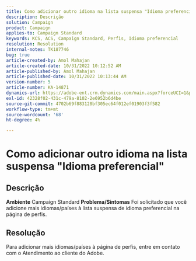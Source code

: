```yaml
---
title: Como adicionar outro idioma na lista suspensa "Idioma preferencial"
description: Descrição
solution: Campaign
product: Campaign
applies-to: Campaign Standard
keywords: KCS, ACS, Campaign Standard, Perfis, Idioma preferencial
resolution: Resolution
internal-notes: TK187746
bug: true
article-created-by: Amol Mahajan
article-created-date: 10/31/2022 10:12:52 AM
article-published-by: Amol Mahajan
article-published-date: 10/31/2022 10:13:44 AM
version-number: 5
article-number: KA-14871
dynamics-url: https://adobe-ent.crm.dynamics.com/main.aspx?forceUCI=1&pagetype=entityrecord&etn=knowledgearticle&id=bb163392-0459-ed11-9561-6045bd006079
exl-id: 42328f02-431c-479a-8102-2e6952b6d4be
source-git-commit: 4702b69f883128bf305ec64f012ef01903f3f582
workflow-type: tm+mt
source-wordcount: '68'
ht-degree: 4%

---
```


# Como adicionar outro idioma na lista suspensa &quot;Idioma preferencial&quot;

## Descrição

<b>Ambiente</b>
Campaign Standard
<b>Problema/Sintomas</b>
Foi solicitado que você adicione mais idiomas/países à lista suspensa de idioma preferencial na página de perfis.


## Resolução


Para adicionar mais idiomas/países à página de perfis, entre em contato com o Atendimento ao cliente do Adobe.
